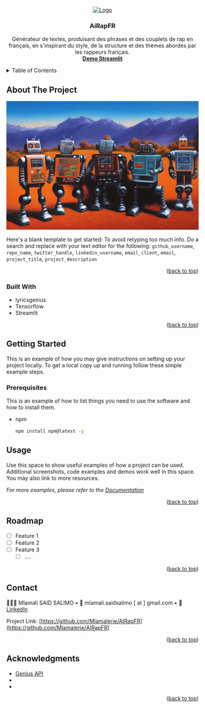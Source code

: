 <!-- PROJECT LOGO -->
<br />
<div align="center">
  <a href="https://github.com/othneildrew/Best-README-Template">
    <img src="images/logo.png" alt="Logo" width="80" height="80">
  </a>

<h3 align="center">AiRapFR </h3>

  <p align="center">
    Générateur de textes, produisant des phrases et des couplets de rap en français, en s'inspirant du style, de la structure et des thèmes abordés par les rappeurs français.
    <br />
    <a href="https://github.com/othneildrew/Best-README-Template"><strong>Demo Streamlit</strong></a>
   
  </p>
</div>


<!-- TABLE OF CONTENTS -->
<details>
  <summary>Table of Contents</summary>
  <ol>
    <li>
      <a href="#about-the-project">About The Project</a>
      <ul>
        <li><a href="#built-with">Built With</a></li>
      </ul>
    </li>
    <li>
      <a href="#getting-started">Getting Started</a>
      <ul>
        <li><a href="#prerequisites">Prerequisites</a></li>
        <li><a href="#installation">Installation</a></li>
      </ul>
    </li>
    <li><a href="#usage">Usage</a></li>
    <li><a href="#roadmap">Roadmap</a></li>
    <li><a href="#contributing">Contributing</a></li>
    <li><a href="#license">License</a></li>
    <li><a href="#contact">Contact</a></li>
    <li><a href="#acknowledgments">Acknowledgments</a></li>
  </ol>
</details>

<!-- ABOUT THE PROJECT -->
## About The Project

![Robot with rappers, Rap album cover of the future, oil painting](images/e47b5e12-39b9-4756-9b2b-b230c8464c92.jpg)

Here's a blank template to get started: To avoid retyping too much info. Do a search and replace with your text editor for the following: `github_username`, `repo_name`, `twitter_handle`, `linkedin_username`, `email_client`, `email`, `project_title`, `project_description`

<p align="right">(<a href="#readme-top">back to top</a>)</p>

### Built With

* lyricsgenius
* Tensorflow
* Streamlit

<p align="right">(<a href="#readme-top">back to top</a>)</p>



<!-- GETTING STARTED -->
## Getting Started

This is an example of how you may give instructions on setting up your project locally.
To get a local copy up and running follow these simple example steps.

### Prerequisites

This is an example of how to list things you need to use the software and how to install them.
* npm
  ```sh
  npm install npm@latest -g
  ```

<!-- USAGE EXAMPLES -->
## Usage

Use this space to show useful examples of how a project can be used. Additional screenshots, code examples and demos work well in this space. You may also link to more resources.

_For more examples, please refer to the [Documentation](https://example.com)_

<p align="right">(<a href="#readme-top">back to top</a>)</p>



<!-- ROADMAP -->
## Roadmap

- [ ] Feature 1
- [ ] Feature 2
- [ ] Feature 3
    - [ ] ....

<p align="right">(<a href="#readme-top">back to top</a>)</p>

<!-- CONTACT -->
## Contact

👨🏾‍💻 Mlamali SAID SALIMO • 📩 mlamali.saidsalimo [ at ] gmail.com • 📶 [LinkedIn](https://www.linkedin.com/in/mlamalisaidsalimo/)

Project Link: [https://github.com/Mlamalerie/AIRapFR](https://github.com/Mlamalerie/AIRapFR)

<p align="right">(<a href="#readme-top">back to top</a>)</p>



<!-- ACKNOWLEDGMENTS -->
## Acknowledgments

* [Genius API](https://www.google.com/url?sa=t&rct=j&q=&esrc=s&source=web&cd=&cad=rja&uact=8&ved=2ahUKEwj-t_6sm5P8AhVyTaQEHTEsAj0QFnoECA8QAQ&url=https%3A%2F%2Fdocs.genius.com%2F&usg=AOvVaw1HLqbP0e-joRGlHQPYebpJ)
* []()
* []()

<p align="right">(<a href="#readme-top">back to top</a>)</p>

